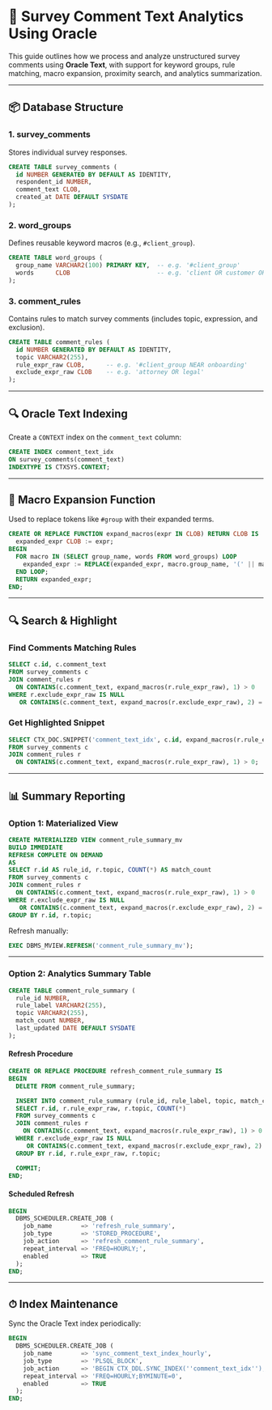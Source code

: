 # 🧠 Survey Comment Text Analytics Using Oracle

This guide outlines how we process and analyze unstructured survey comments using **Oracle Text**, with support for keyword groups, rule matching, macro expansion, proximity search, and analytics summarization.

---

## 📦 Database Structure

### **1. survey_comments**
Stores individual survey responses.

```sql
CREATE TABLE survey_comments (
  id NUMBER GENERATED BY DEFAULT AS IDENTITY,
  respondent_id NUMBER,
  comment_text CLOB,
  created_at DATE DEFAULT SYSDATE
);
```

### **2. word_groups**
Defines reusable keyword macros (e.g., `#client_group`).

```sql
CREATE TABLE word_groups (
  group_name VARCHAR2(100) PRIMARY KEY,  -- e.g. '#client_group'
  words      CLOB                        -- e.g. 'client OR customer OR user'
);
```

### **3. comment_rules**
Contains rules to match survey comments (includes topic, expression, and exclusion).

```sql
CREATE TABLE comment_rules (
  id NUMBER GENERATED BY DEFAULT AS IDENTITY,
  topic VARCHAR2(255),
  rule_expr_raw CLOB,      -- e.g. '#client_group NEAR onboarding'
  exclude_expr_raw CLOB    -- e.g. 'attorney OR legal'
);
```

---

## 🔍 Oracle Text Indexing

Create a `CONTEXT` index on the `comment_text` column:

```sql
CREATE INDEX comment_text_idx 
ON survey_comments(comment_text) 
INDEXTYPE IS CTXSYS.CONTEXT;
```

---

## 🔁 Macro Expansion Function

Used to replace tokens like `#group` with their expanded terms.

```sql
CREATE OR REPLACE FUNCTION expand_macros(expr IN CLOB) RETURN CLOB IS
  expanded_expr CLOB := expr;
BEGIN
  FOR macro IN (SELECT group_name, words FROM word_groups) LOOP
    expanded_expr := REPLACE(expanded_expr, macro.group_name, '(' || macro.words || ')');
  END LOOP;
  RETURN expanded_expr;
END;
```

---

## 🔍 Search & Highlight

### **Find Comments Matching Rules**
```sql
SELECT c.id, c.comment_text
FROM survey_comments c
JOIN comment_rules r
  ON CONTAINS(c.comment_text, expand_macros(r.rule_expr_raw), 1) > 0
WHERE r.exclude_expr_raw IS NULL 
   OR CONTAINS(c.comment_text, expand_macros(r.exclude_expr_raw), 2) = 0;
```

### **Get Highlighted Snippet**
```sql
SELECT CTX_DOC.SNIPPET('comment_text_idx', c.id, expand_macros(r.rule_expr_raw)) AS snippet
FROM survey_comments c
JOIN comment_rules r
  ON CONTAINS(c.comment_text, expand_macros(r.rule_expr_raw), 1) > 0;
```

---

## 📊 Summary Reporting

### **Option 1: Materialized View**
```sql
CREATE MATERIALIZED VIEW comment_rule_summary_mv
BUILD IMMEDIATE
REFRESH COMPLETE ON DEMAND
AS
SELECT r.id AS rule_id, r.topic, COUNT(*) AS match_count
FROM survey_comments c
JOIN comment_rules r
  ON CONTAINS(c.comment_text, expand_macros(r.rule_expr_raw), 1) > 0
WHERE r.exclude_expr_raw IS NULL
   OR CONTAINS(c.comment_text, expand_macros(r.exclude_expr_raw), 2) = 0
GROUP BY r.id, r.topic;
```

Refresh manually:
```sql
EXEC DBMS_MVIEW.REFRESH('comment_rule_summary_mv');
```

---

### **Option 2: Analytics Summary Table**

```sql
CREATE TABLE comment_rule_summary (
  rule_id NUMBER,
  rule_label VARCHAR2(255),
  topic VARCHAR2(255),
  match_count NUMBER,
  last_updated DATE DEFAULT SYSDATE
);
```

#### **Refresh Procedure**
```sql
CREATE OR REPLACE PROCEDURE refresh_comment_rule_summary IS
BEGIN
  DELETE FROM comment_rule_summary;

  INSERT INTO comment_rule_summary (rule_id, rule_label, topic, match_count)
  SELECT r.id, r.rule_expr_raw, r.topic, COUNT(*)
  FROM survey_comments c
  JOIN comment_rules r
    ON CONTAINS(c.comment_text, expand_macros(r.rule_expr_raw), 1) > 0
  WHERE r.exclude_expr_raw IS NULL
     OR CONTAINS(c.comment_text, expand_macros(r.exclude_expr_raw), 2) = 0
  GROUP BY r.id, r.rule_expr_raw, r.topic;

  COMMIT;
END;
```

#### **Scheduled Refresh**
```sql
BEGIN
  DBMS_SCHEDULER.CREATE_JOB (
    job_name        => 'refresh_rule_summary',
    job_type        => 'STORED_PROCEDURE',
    job_action      => 'refresh_comment_rule_summary',
    repeat_interval => 'FREQ=HOURLY;',
    enabled         => TRUE
  );
END;
```

---

## ⏱ Index Maintenance

Sync the Oracle Text index periodically:

```sql
BEGIN
  DBMS_SCHEDULER.CREATE_JOB (
    job_name        => 'sync_comment_text_index_hourly',
    job_type        => 'PLSQL_BLOCK',
    job_action      => 'BEGIN CTX_DDL.SYNC_INDEX(''comment_text_idx''); END;',
    repeat_interval => 'FREQ=HOURLY;BYMINUTE=0',
    enabled         => TRUE
  );
END;
```
